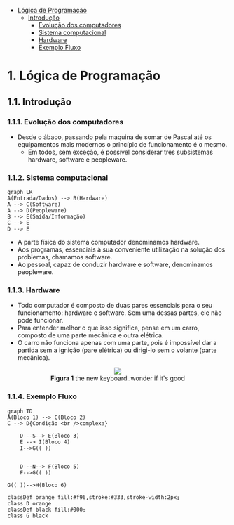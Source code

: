 <!-- TOC -->

- [Lógica de Programação](#lógica-de-programação)
    - [Introdução](#introdução)
        - [Evolução dos computadores](#evolução-dos-computadores)
        - [Sistema computacional](#sistema-computacional)
        - [Hardware](#hardware)
        - [Exemplo Fluxo](#exemplo-fluxo)

<!-- /TOC -->

<div style="page-break-after: always;"></div>

# 1. Lógica de Programação

## 1.1. Introdução

### 1.1.1. Evolução dos computadores

- Desde o ábaco, passando pela maquina de somar de Pascal até os equipamentos mais modernos o princípio de funcionamento é o mesmo.
	- Em todos, sem exceção, é possível considerar três subsistemas hardware, software e peopleware.

### 1.1.2. Sistema computacional

```mermaid
graph LR
A(Entrada/Dados) --> B(Hardware)
A --> C(Software)
A --> D(Peopleware)
B --> E(Saída/Informação)
C --> E
D --> E
```

 - A parte física do sistema computador denominamos hardware. 
 - Aos programas, essenciais à sua conveniente utilização na solução dos problemas, chamamos software. 
 - Ao pessoal, capaz de conduzir hardware e software, denominamos peopleware.

<div style="page-break-after: always;"></div>

### 1.1.3. Hardware

- Todo computador é composto de duas pares essenciais para o seu funcionamento: hardware e software. Sem uma dessas partes, ele não pode funcionar.
- Para entender melhor o que isso significa, pense em um carro, composto de uma parte mecânica e outra elétrica. 
- O carro não funciona apenas com uma parte, pois é impossível dar a partida sem a ignição (pare elétrica) ou dirigi-lo sem o volante (parte mecânica).


<p align="center">
    <img src="https://i.stack.imgur.com/onsOR.jpg"/><br/>
    <b>Figura 1</b>  the new keyboard..wonder if it's good
</p>
  
<div style="page-break-after: always;"></div>
  
### 1.1.4. Exemplo Fluxo
```mermaid
graph TD
A(Bloco 1) --> C(Bloco 2)
C --> D{Condição <br />complexa}

    D --S--> E(Bloco 3)
    E --> I(Bloco 4)
    I-->G(( ))


    D --N--> F(Bloco 5)
    F-->G(( ))

G(( ))-->H(Bloco 6)

classDef orange fill:#f96,stroke:#333,stroke-width:2px;
class D orange
classDef black fill:#000;
class G black
```

